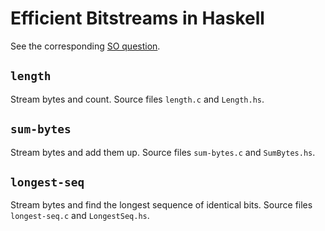 # Efficient Bitstreams in Haskell

See the corresponding [SO question](https://github.com/mcmayer/haskell-efficient-bitstreams).



## `length`

Stream bytes and count. Source files `length.c` and `Length.hs`.

## `sum-bytes`

Stream bytes and add them up. Source files `sum-bytes.c` and `SumBytes.hs`.

## `longest-seq`

Stream bytes and find the longest sequence of identical bits. Source files `longest-seq.c` and `LongestSeq.hs`.